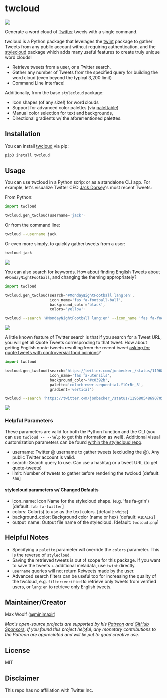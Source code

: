 # twcloud

![](docs/jack.png)

Generate a word cloud of [Twitter](https://twitter.com/) tweets with a single command.

twcloud is a Python package that leverages the [twint](https://github.com/twintproject/twint) package to gather Tweets from any public account without requiring authentication, and the [stylecloud](https://github.com/minimaxir/stylecloud) package which adds many useful features to create truly unique word clouds!

* Retrieve tweets from a user, or a Twitter search.
* Gather any number of Tweets from the specified query for building the word cloud (even beyond the typical 3,200 limit)
* Command Line Interface!

Additionally, from the base `stylecloud` package:

* Icon shapes (of any size!) for word clouds
* Support for advanced color palettes (via [palettable](https://jiffyclub.github.io/palettable/))
* Manual color selection for text and backgrounds,
* Directional gradients w/ the aforementioned palettes.

## Installation

You can install [twcloud](https://pypi.org/project/twcloud/) via pip:

```sh
pip3 install twcloud
```

## Usage

You can use twcloud in a Python script or as a standalone CLI app. For example, let's visualize Twitter CEO [Jack Dorsey](https://twitter.com/jack)'s most recent Tweets:

From Python:

```python
import twcloud

twcloud.gen_twcloud(username='jack')
```

Or from the command line:

```sh
twcloud --username jack
```

Or even more simply, to quickly gather tweets from a user:

```sh
twcloud jack
```

![](docs/jack.png)

You can also search for keywords. How about finding English Tweets about `#MondayNightFootball`, and changing the theming appropriately?

```python
import twcloud

twcloud.gen_twcloud(search='#MondayNightFootball lang:en',
                    icon_name='fas fa-football-ball',
                    background_color='black',
                    colors='yellow')
```
```sh
twcloud --search '#MondayNightFootball lang:en' --icon_name 'fas fa-football-ball' --background_color black --colors yellow
```

![](docs/football.png)

A little known feature of Twitter search is that if you search for a Tweet URL, you will get all Quote Tweets corresponding to that tweet. How about getting English quote tweets resulting from the recent tweet [asking for quote tweets with controversial food opinions](https://twitter.com/jonbecker_/status/1196805486907052033)?

```python
import twcloud

twcloud.gen_twcloud(search='https://twitter.com/jonbecker_/status/1196805486907052033 lang:en',
                    icon_name='fas fa-utensils',
                    background_color='#c0392b',
                    palette='colorbrewer.sequential.YlOrBr_3',
                    gradient='vertical')
```

```sh
twcloud --search 'https://twitter.com/jonbecker_/status/1196805486907052033 lang:en' --icon_name 'fas fa-utensils' --background_color '#c0392b' --palette colorbrewer.sequential.YlOrBr_3 --gradient vertical
```

![](docs/food.png)

### Helpful Parameters

These parameters are valid for both the Python function and the CLI (you can use `twcloud -- --help` to get this information as well). Additional visual customization parameters can be found [within the stylecloud repo](https://github.com/minimaxir/stylecloud#helpful-parameters).

* username: Twitter @ username to gather tweets (excluding the @). Any public Twitter account is valid.
* search: Search query to use. Can use a hashtag or a tweet URL (to get quote-tweets)
* limit: Number of tweets to gather before rendering the twcloud [default: `500`]

#### stylecloud parameters w/ Changed Defaults

* icon_name: Icon Name for the stylecloud shape. (e.g. 'fas fa-grin') [default: `fab fa-twitter`]
* colors: Color(s) to use as the text colors. [default: `white`]
* background_color: Background color (name or hex) [default: `#1DA1F2`]
* output_name: Output file name of the stylecloud. [default: `twcloud.png`]

## Helpful Notes

* Specifying a `palette` parameter will override the `colors` parameter. This is the reverse of `stylecloud`.
* Saving the retrieved tweets is out of scope for this package. If you want to save the tweets + additional metadata, use `twint` directly.
* `username` queries will not return Retweets made by the user.
* Advanced search filters can be useful too for increasing the quality of the twcloud, e.g. `filter:verified` to retrieve only tweets from verified users, or `lang:en` to retrieve only English tweets.

## Maintainer/Creator

Max Woolf ([@minimaxir](https://minimaxir.com))

*Max's open-source projects are supported by his [Patreon](https://www.patreon.com/minimaxir) and [GitHub Sponsors](https://github.com/sponsors/minimaxir). If you found this project helpful, any monetary contributions to the Patreon are appreciated and will be put to good creative use.*

## License

MIT

## Disclaimer

This repo has no affiliation with Twitter Inc.